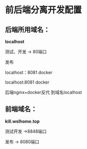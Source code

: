 # 前后端分离开发配置

## 后端所用域名：

**localhost** 

测试、开发  -> 80端口

发布

localhost：8081  docker

localhost:8081 docker

后端nginx+docker反代 到域名localhost



## 前端域名：

**kill.wslhome.top** 

测试开发  ->8848端口

发布  -> 8080端口